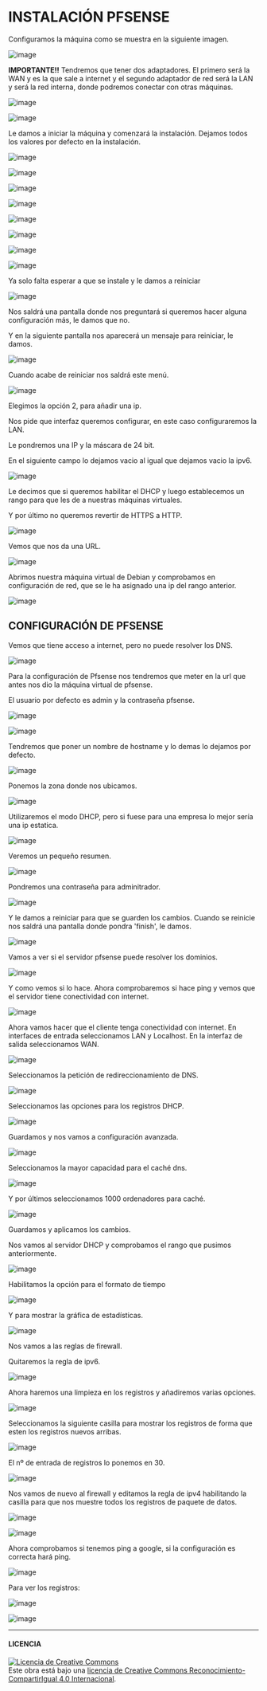 # INSTALACIÓN PFSENSE

Configuramos la máquina como se muestra en la siguiente imagen.

![image](https://github.com/SeleneBP/VPN-y-Proxmox/assets/91204696/0ee52d35-512b-4950-8ece-51b63293d2b7)

**IMPORTANTE!!**
Tendremos que tener dos adaptadores. El primero será la WAN y es la que sale a internet y el segundo adaptador de red será la LAN y será la red interna, donde podremos conectar con otras máquinas.

![image](https://github.com/SeleneBP/VPN-y-Proxmox/assets/91204696/99655909-f200-4f15-bd01-898ee172415b)


![image](https://github.com/SeleneBP/VPN-y-Proxmox/assets/91204696/5d0c5889-1ad5-4cb0-b13a-1ed9366d920d)

Le damos a iniciar la máquina y comenzará la instalación. Dejamos todos los valores por defecto en la instalación.

![image](https://github.com/SeleneBP/VPN-y-Proxmox/assets/91204696/9e112cb2-4fa0-4b93-95a4-384b9574396a)

![image](https://github.com/SeleneBP/VPN-y-Proxmox/assets/91204696/0588044c-8f62-4ef9-9f50-1cdde09eded5)

![image](https://github.com/SeleneBP/VPN-y-Proxmox/assets/91204696/6a577676-2e2e-4ff6-a9bf-9a42ea1e725c)

![image](https://github.com/SeleneBP/VPN-y-Proxmox/assets/91204696/75dc8c9d-2f02-46d8-9bbc-eac8c7f9074b)

![image](https://github.com/SeleneBP/VPN-y-Proxmox/assets/91204696/e04aa8ac-b04f-4c2a-93ac-fc2e1dc0b807)

![image](https://github.com/SeleneBP/VPN-y-Proxmox/assets/91204696/9b0549de-a1a7-4f70-8e1d-0ce19cccc8ac)

![image](https://github.com/SeleneBP/VPN-y-Proxmox/assets/91204696/9e79845f-2d5b-46f5-a398-67a7480ed0bb)

![image](https://github.com/SeleneBP/VPN-y-Proxmox/assets/91204696/2ab47a54-5287-4ebd-8648-abecb1b1bdf2)

Ya solo falta esperar a que se instale y le damos a reiniciar

![image](https://github.com/SeleneBP/VPN-y-Proxmox/assets/91204696/ff2ae451-670b-4318-b2f2-f9294eb236e3)

Nos saldrá una pantalla donde nos preguntará si queremos hacer alguna configuración más, le damos que no.

Y en la siguiente pantalla nos aparecerá un mensaje para reiniciar, le damos.

![image](https://github.com/SeleneBP/VPN-y-Proxmox/assets/91204696/61358fa7-c087-4c41-8565-182d6ab0480d)

Cuando acabe de reiniciar nos saldrá este menú.

![image](https://github.com/SeleneBP/VPN-y-Proxmox/assets/91204696/e1805dbe-1f9b-44c9-a9f8-b96cc9d838ff)

Elegimos la opción 2, para añadir una ip.

Nos pide que interfaz queremos configurar, en este caso configuraremos la LAN.

Le pondremos una IP y la máscara de 24 bit.

En el siguiente campo lo dejamos vacio al igual que dejamos vacio la ipv6.

![image](https://github.com/SeleneBP/VPN-y-Proxmox/assets/91204696/0833e912-79e8-448e-b05c-e87d779b706b)

Le decimos que si queremos habilitar el DHCP y luego establecemos un rango para que les de a nuestras máquinas virtuales.

Y por último no queremos revertir de HTTPS a HTTP.

![image](https://github.com/SeleneBP/VPN-y-Proxmox/assets/91204696/df2385ba-04a2-41dd-a809-44a266badaef)

Vemos que nos da una URL.

![image](https://github.com/SeleneBP/VPN-y-Proxmox/assets/91204696/c020a306-abee-4a05-891c-1fd9ab3b6e0e)

Abrimos nuestra máquina virtual de Debian y comprobamos en configuración de red, que se le ha asignado una ip del rango anterior.

![image](https://github.com/SeleneBP/VPN-y-Proxmox/assets/91204696/29d5c311-4c04-44fa-85ad-26fe83e32f4b)

## CONFIGURACIÓN DE PFSENSE

Vemos que tiene acceso a internet, pero no puede resolver los DNS.

![image](https://github.com/SeleneBP/VPN-y-Proxmox/assets/91204696/d14b29fc-e00a-496a-8cd1-530e7756c796)

Para la configuración de Pfsense nos tendremos que meter en la url que antes nos dio la máquina virtual de pfsense.

El usuario por defecto es admin y la contraseña pfsense.

![image](https://github.com/SeleneBP/VPN-y-Proxmox/assets/91204696/b9b5024f-3ed2-4a41-b301-102511237c35)

![image](https://github.com/SeleneBP/VPN-y-Proxmox/assets/91204696/ce04bfe7-5713-42d5-b964-23dda4637757)

Tendremos que poner un nombre de hostname y lo demas lo dejamos por defecto.

![image](https://github.com/SeleneBP/VPN-y-Proxmox/assets/91204696/22d85c8a-b770-4ca1-8f95-401f56be6254)

Ponemos la zona donde nos ubicamos.

![image](https://github.com/SeleneBP/VPN-y-Proxmox/assets/91204696/ee429e12-3215-4cfc-98c2-c10f3582e1a6)

Utilizaremos el modo DHCP, pero si fuese para una empresa lo mejor sería una ip estatica.

![image](https://github.com/SeleneBP/VPN-y-Proxmox/assets/91204696/bf2d99ec-fd0a-4af0-9dc9-abc0c47c8b64)

Veremos un pequeño resumen.

![image](https://github.com/SeleneBP/VPN-y-Proxmox/assets/91204696/d86a4585-e803-433d-916a-cf5477faf8ed)

Pondremos una contraseña para adminitrador.

![image](https://github.com/SeleneBP/VPN-y-Proxmox/assets/91204696/89eddb8c-1d8d-4d7c-81a6-2705ffbc385f)

Y le damos a reiniciar para que se guarden los cambios. Cuando se reinicie nos saldrá una pantalla donde pondra 'finish', le damos.

![image](https://github.com/SeleneBP/VPN-y-Proxmox/assets/91204696/ce41778b-074a-475d-9d68-a15778726fe3)

Vamos a ver si el servidor pfsense puede resolver los dominios.

![image](https://github.com/SeleneBP/VPN-y-Proxmox/assets/91204696/0b08e5f7-69b1-4228-863d-f2320fb80f82)

Y como vemos si lo hace. Ahora comprobaremos si hace ping y vemos que el servidor tiene conectividad con internet.

![image](https://github.com/SeleneBP/VPN-y-Proxmox/assets/91204696/bcd9fc5a-0538-45dd-9804-fc967a968edd)

Ahora vamos hacer que el cliente tenga conectividad con internet.
En interfaces de entrada seleccionamos LAN y Localhost. En la interfaz de salida seleccionamos WAN.

![image](https://github.com/SeleneBP/VPN-y-Proxmox/assets/91204696/2557fdc1-5d7c-49d9-8ffe-2276a555df14)

Seleccionamos la petición de redireccionamiento de DNS.

![image](https://github.com/SeleneBP/VPN-y-Proxmox/assets/91204696/b3d13095-93bb-4702-a005-76be05d8f0f8)

Seleccionamos las opciones para los registros DHCP.

![image](https://github.com/SeleneBP/VPN-y-Proxmox/assets/91204696/67a72427-c1c4-4897-a3eb-1f57aff09f01)

Guardamos y nos vamos a configuración avanzada.

![image](https://github.com/SeleneBP/VPN-y-Proxmox/assets/91204696/a812e4eb-6efd-42d9-9553-ca0a2ee0445b)

Seleccionamos la mayor capacidad para el caché dns.

![image](https://github.com/SeleneBP/VPN-y-Proxmox/assets/91204696/63960fcc-2e68-4d53-8701-0a5c82c11acd)

Y por últimos seleccionamos 1000 ordenadores para caché.

![image](https://github.com/SeleneBP/VPN-y-Proxmox/assets/91204696/2073b7f5-cef1-440a-a9b7-2f4057e5bd43)

Guardamos y aplicamos los cambios. 

Nos vamos al servidor DHCP y comprobamos el rango que pusimos anteriormente.

![image](https://github.com/SeleneBP/VPN-y-Proxmox/assets/91204696/0fca7c90-5113-401e-84ef-7eaed85bab61)

Habilitamos la opción para el formato de tiempo

![image](https://github.com/SeleneBP/VPN-y-Proxmox/assets/91204696/9ab7f0aa-02be-4adb-816f-7e2523c7ec44)

Y para mostrar la gráfica de estadísticas.

![image](https://github.com/SeleneBP/VPN-y-Proxmox/assets/91204696/98e6c7f4-1c01-48cd-a115-68b01df670bd)

Nos vamos a las reglas de firewall.

Quitaremos la regla de ipv6.

![image](https://github.com/SeleneBP/VPN-y-Proxmox/assets/91204696/1a48d2a7-37fb-4c44-a451-813117d8f5fc)

Ahora haremos una limpieza en los registros y añadiremos varias opciones.

![image](https://github.com/SeleneBP/VPN-y-Proxmox/assets/91204696/c77ce189-9376-49aa-82f1-a4e5d3b19d26)

Seleccionamos la siguiente casilla para mostrar los registros de forma que esten los registros nuevos arribas.

![image](https://github.com/SeleneBP/VPN-y-Proxmox/assets/91204696/19c57237-d277-4169-816e-3f7ddbe7e95e)

El nº de entrada de registros lo ponemos en 30.

![image](https://github.com/SeleneBP/VPN-y-Proxmox/assets/91204696/4ab4ca45-def5-4fbe-bf4a-dd2e3afc1f3a)

Nos vamos de nuevo al firewall y editamos la regla de ipv4 habilitando la casilla para que nos muestre todos los registros de paquete de datos.

![image](https://github.com/SeleneBP/VPN-y-Proxmox/assets/91204696/a9b1555a-ef9b-4bf6-9c73-bfe8b7004e74)

![image](https://github.com/SeleneBP/VPN-y-Proxmox/assets/91204696/5eb04811-dbcc-4524-925d-d287fa3b7374)

Ahora comprobamos si tenemos ping a google, si la configuración es correcta hará ping.

![image](https://github.com/SeleneBP/VPN-y-Proxmox/assets/91204696/7e3f157d-3af8-4ef5-937b-e2c2a9d7aaa5)

Para ver los registros:

![image](https://github.com/SeleneBP/VPN-y-Proxmox/assets/91204696/d1743cb8-4b18-4439-99bd-4dd8b4b59d29)

![image](https://github.com/SeleneBP/VPN-y-Proxmox/assets/91204696/bc456e61-f5ab-4fa3-a449-ee57fcca50a8)

-----------------------------------------------------------------------------------------
#### LICENCIA

<a rel="license" href="http://creativecommons.org/licenses/by-sa/4.0/"><img alt="Licencia de Creative Commons" style="border-width:0" src="https://i.creativecommons.org/l/by-sa/4.0/88x31.png" /></a><br />Este obra está bajo una <a rel="license" href="http://creativecommons.org/licenses/by-sa/4.0/">licencia de Creative Commons Reconocimiento-CompartirIgual 4.0 Internacional</a>.
